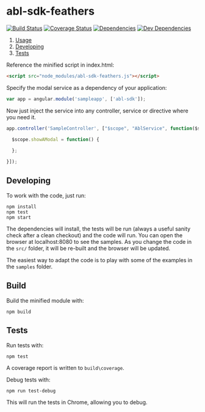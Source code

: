 abl-sdk-feathers
=====================

[![Build Status](https://secure.travis-ci.org/dwmkerr/angular-modal-service.png?branch=master)](https://travis-ci.org/dwmkerr/angular-modal-service)
[![Coverage Status](https://coveralls.io/repos/dwmkerr/angular-modal-service/badge.png?branch=master)](https://coveralls.io/r/dwmkerr/angular-modal-service?branch=master)
[![Dependencies](https://david-dm.org/dwmkerr/angular-modal-service.svg?theme=shields.io)](https://david-dm.org/dwmkerr/angular-modal-service)
[![Dev Dependencies](https://david-dm.org/dwmkerr/angular-modal-service/dev-status.svg?theme=shields.io)](https://david-dm.org/dwmkerr/angular-modal-service#info=devDependencies)

1. [Usage](#usage)
2. [Developing](#developing)
3. [Tests](#tests)

Reference the minified script in index.html:

```html
<script src="node_modules/abl-sdk-feathers.js"></script>
```

Specify the modal service as a dependency of your application:

```js
var app = angular.module('sampleapp', ['abl-sdk']);
```

Now just inject the service into any controller, service or directive where you need it.

```js
app.controller('SampleController', ["$scope", "AblService", function($scope, AblService) {

  $scope.showAModal = function() {
  
  };

}]);
```

## Developing

To work with the code, just run:

```
npm install
npm test
npm start
```

The dependencies will install, the tests will be run (always a useful sanity check after a clean checkout) and the code will run. You can open the browser at localhost:8080 to see the samples. As you change the code in the `src/` folder, it will be re-built and the browser will be updated.

The easiest way to adapt the code is to play with some of the examples in the ``samples`` folder.

## Build

Build the minified module with:

```
npm build
```


## Tests

Run tests with:

```
npm test
```

A coverage report is written to `build\coverage`.

Debug tests with:

```
npm run test-debug
```

This will run the tests in Chrome, allowing you to debug.
